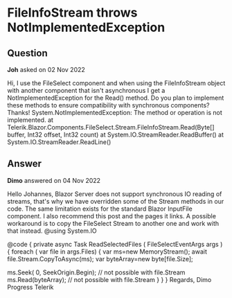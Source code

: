 # FileInfoStream throws NotImplementedException

## Question

**Joh** asked on 02 Nov 2022

Hi, I use the FileSelect component and when using the FileInfoStream object with another component that isn't asynchronous I get a NotImplementedException for the Read() method. Do you plan to implement these methods to ensure compatibility with synchronous components? Thanks! System.NotImplementedException: The method or operation is not implemented.
at Telerik.Blazor.Components.FileSelect.Stream.FileInfoStream.Read(Byte[] buffer, Int32 offset, Int32 count)
at System.IO.StreamReader.ReadBuffer()
at System.IO.StreamReader.ReadLine()

## Answer

**Dimo** answered on 04 Nov 2022

Hello Johannes, Blazor Server does not support synchronous IO reading of streams, that's why we have overridden some of the Stream methods in our code. The same limitation exists for the standard Blazor InputFile component. I also recommend this post and the pages it links. A possible workaround is to copy the FileSelect Stream to another one and work with that instead. @using System.IO

<TelerikFileSelect OnSelect="@ReadSelectedFiles" /> @code { private async Task ReadSelectedFiles ( FileSelectEventArgs args ) {
foreach ( var file in args.Files)
{ var ms=new MemoryStream(); await file.Stream.CopyToAsync(ms); var byteArray=new byte[file.Size];

ms.Seek( 0, SeekOrigin.Begin); // not possible with file.Stream ms.Read(byteArray); // not possible with file.Stream }
}
} Regards, Dimo Progress Telerik
